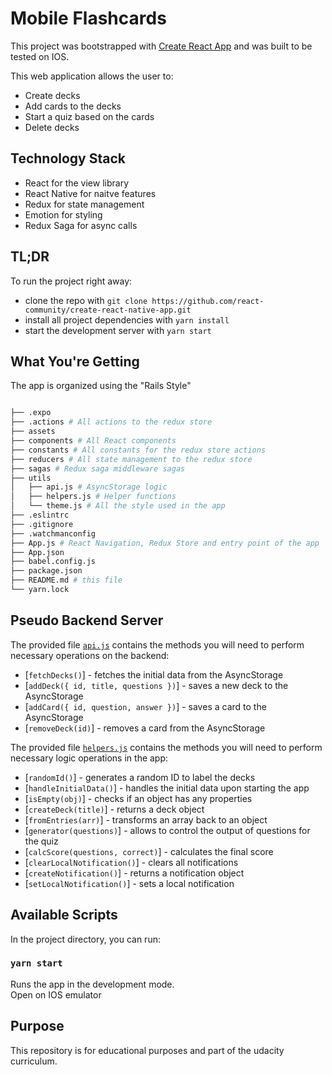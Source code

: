 # Mobile Flashcards

This project was bootstrapped with [Create React App](https://github.com/react-community/create-react-native-app) and was built to be tested on IOS.

This web application allows the user to:

-   Create decks
-   Add cards to the decks
-   Start a quiz based on the cards
-   Delete decks

## Technology Stack

-   React for the view library
-   React Native for naitve features
-   Redux for state management
-   Emotion for styling
-   Redux Saga for async calls

## TL;DR

To run the project right away:

-   clone the repo with `git clone https://github.com/react-community/create-react-native-app.git`
-   install all project dependencies with `yarn install`
-   start the development server with `yarn start`

## What You're Getting

The app is organized using the "Rails Style"

```bash

├── .expo
├── .actions # All actions to the redux store
├── assets
├── components # All React components
├── constants # All constants for the redux store actions
├── reducers # All state management to the redux store
├── sagas # Redux saga middleware sagas
├── utils
│   ├── api.js # AsyncStorage logic
│   ├── helpers.js # Helper functions
│   └── theme.js # All the style used in the app
├── .eslintrc
├── .gitignore
├── .watchmanconfig
├── App.js # React Navigation, Redux Store and entry point of the app
├── App.json
├── babel.config.js
├── package.json
├── README.md # this file
└── yarn.lock

```

## Pseudo Backend Server

The provided file [`api.js`](/utils/api.js) contains the methods you will need to perform necessary operations on the backend:

-   [`fetchDecks()`] - fetches the initial data from the AsyncStorage
-   [`addDeck({ id, title, questions })`] - saves a new deck to the AsyncStorage
-   [`addCard({ id, question, answer })`] - saves a card to the AsyncStorage
-   [`removeDeck(id)`] - removes a card from the AsyncStorage

The provided file [`helpers.js`](/utils/helpers.js) contains the methods you will need to perform necessary logic operations in the app:

-   [`randomId()`] - generates a random ID to label the decks
-   [`handleInitialData()`] - handles the initial data upon starting the app
-   [`isEmpty(obj)`] - checks if an object has any properties
-   [`createDeck(title)`] - returns a deck object
-   [`fromEntries(arr)`] - transforms an array back to an object
-   [`generator(questions)`] - allows to control the output of questions for the quiz
-   [`calcScore(questions, correct)`] - calculates the final score
-   [`clearLocalNotification()`] - clears all notifications
-   [`createNotification()`] - returns a notification object
-   [`setLocalNotification()`] - sets a local notification

## Available Scripts

In the project directory, you can run:

### `yarn start`

Runs the app in the development mode.<br>
Open on IOS emulator

## Purpose

This repository is for educational purposes and part of the udacity curriculum.
